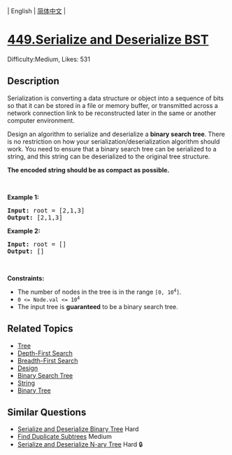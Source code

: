 
| English | [简体中文](problem_zh.md) |

# [449.Serialize and Deserialize BST](https://leetcode.com/problems/serialize-and-deserialize-bst/)
Difficulty:Medium, Likes: 531

## Description

<p>Serialization is converting a data structure or object into a sequence of bits so that it can be stored in a file or memory buffer, or transmitted across a network connection link to be reconstructed later in the same or another computer environment.</p>

<p>Design an algorithm to serialize and deserialize a <b>binary search tree</b>. There is no restriction on how your serialization/deserialization algorithm should work. You need to ensure that a binary search tree can be serialized to a string, and this string can be deserialized to the original tree structure.</p>

<p><b>The encoded string should be as compact as possible.</b></p>

<p>&nbsp;</p>
<p><strong class="example">Example 1:</strong></p>
<pre><strong>Input:</strong> root = [2,1,3]
<strong>Output:</strong> [2,1,3]
</pre><p><strong class="example">Example 2:</strong></p>
<pre><strong>Input:</strong> root = []
<strong>Output:</strong> []
</pre>
<p>&nbsp;</p>
<p><strong>Constraints:</strong></p>

<ul>
	<li>The number of nodes in the tree is in the range <code>[0, 10<sup>4</sup>]</code>.</li>
	<li><code>0 &lt;= Node.val &lt;= 10<sup>4</sup></code></li>
	<li>The input tree is <strong>guaranteed</strong> to be a binary search tree.</li>
</ul>


## Related Topics

- [Tree](https://leetcode.com/tag/tree/)
- [Depth-First Search](https://leetcode.com/tag/depth-first-search/)
- [Breadth-First Search](https://leetcode.com/tag/breadth-first-search/)
- [Design](https://leetcode.com/tag/design/)
- [Binary Search Tree](https://leetcode.com/tag/binary-search-tree/)
- [String](https://leetcode.com/tag/string/)
- [Binary Tree](https://leetcode.com/tag/binary-tree/)

## Similar Questions

- [Serialize and Deserialize Binary Tree](../serialize-and-deserialize-binary-tree/README_EN.md) Hard 
- [Find Duplicate Subtrees](../find-duplicate-subtrees/README_EN.md) Medium 
- [Serialize and Deserialize N-ary Tree](../serialize-and-deserialize-n-ary-tree/README_EN.md) Hard 🔒
